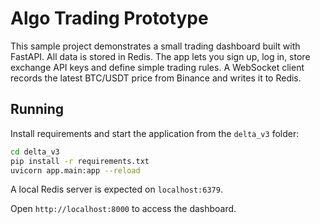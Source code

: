 # Algo Trading Prototype

This sample project demonstrates a small trading dashboard built with FastAPI. All data is stored in Redis. The app lets you sign up, log in, store exchange API keys and define simple trading rules. A WebSocket client records the latest BTC/USDT price from Binance and writes it to Redis.

## Running

Install requirements and start the application from the `delta_v3` folder:

```bash
cd delta_v3
pip install -r requirements.txt
uvicorn app.main:app --reload
```

A local Redis server is expected on `localhost:6379`.

Open `http://localhost:8000` to access the dashboard.
